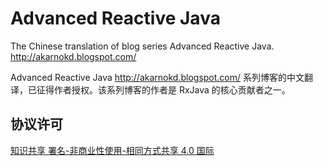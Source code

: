 # Advanced Reactive Java

The Chinese translation of blog series Advanced Reactive Java. http://akarnokd.blogspot.com/

Advanced Reactive Java http://akarnokd.blogspot.com/ 系列博客的中文翻译，已征得作者授权。该系列博客的作者是 RxJava 的核心贡献者之一。

## 协议许可

[知识共享 署名-非商业性使用-相同方式共享 4.0 国际](http://creativecommons.org/licenses/by-nc-sa/4.0/index.html)
